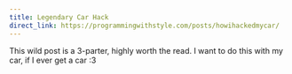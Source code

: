 ```yaml
---
title: Legendary Car Hack
direct_link: https://programmingwithstyle.com/posts/howihackedmycar/
---
```


This wild post is a 3-parter, highly worth the read. I want to do this with my car, if I ever get a car :3
